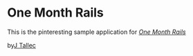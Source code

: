 # One Month Rails

This is the pinteresting sample application for [*One Month Rails*](http://onemonthrails.com)

by[J Tallec](http://jtallec.ca)